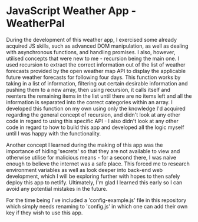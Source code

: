 # JavaScript Weather App - WeatherPal

During the development of this weather app, I exercised some already acquired JS skills, such as advanced DOM manipulation, as well as dealing with asynchronous functions, and handling promises. I also, however, utilised concepts that were new to me - recursion being the main one. I used recursion to extract the correct information out of the list of weather forecasts provided by the open weather map API to display the applicable future weather forecasts for following four days. This function works by taking in a list of information, filtering out certain desirable information and pushing them to a new array, then using recursion, it calls itself and reenters the remaining items in the list until there are no items left and all the information is separated into the correct categories within an array. I developed this function on my own using only the knowledge I'd acquired regarding the general concept of recursion, and didn't look at any other code in regard to using this specific API - I also didn't look at any other code in regard to how to build this app and developed all the logic myself until I was happy with the functionality.

Another concept I learned during the making of this app was the importance of hiding 'secrets' so that they are not available to view and otherwise utilise for malicious means - for a second there, I was naive enough to believe the internet was a safe place. This forced me to research environment variables as well as look deeper into back-end web development, which I will be exploring further with hopes to then safely deploy this app to netlify. Ultimately, I'm glad I learned this early so I can avoid any potential mistakes in the future.

For the time being I've included a 'config-example.js' file in this repository which simply needs renaming to 'config.js' in which one can add their own key if they wish to use this app.
